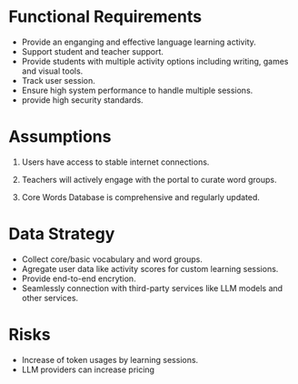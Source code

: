 # Functional Requirements

- Provide an enganging and effective language learning activity.
- Support student and teacher support.
- Provide students with multiple activity options including writing, games and visual tools.
- Track user session.
- Ensure high system performance to handle multiple sessions.
- provide high security standards.

# Assumptions

1. Users have access to stable internet connections.

2. Teachers will actively engage with the portal to curate word groups.

3. Core Words Database is comprehensive and regularly updated.

# Data Strategy

- Collect core/basic vocabulary and word groups.
- Agregate user data like activity scores for custom learning sessions.
- Provide end-to-end encrytion.
- Seamlessly connection with third-party services like LLM models and other services.

# Risks

- Increase of token usages by learning sessions.
- LLM providers can increase pricing
